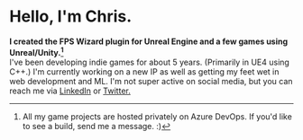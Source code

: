 # Hello, I'm Chris.
**I created the FPS Wizard plugin for Unreal Engine and a few games using Unreal/Unity.[^1]**
</br>I've been developing indie games for about 5 years. (Primarily in UE4 using C++.) I'm currently working on a new IP as well as getting my feet wet in web development and ML.
I'm not super active on social media, but you can reach me via [LinkedIn](https://www.linkedin.com/in/chris-simms-b288bab0/) or [Twitter.](https://twitter.com/cwsimms)

[^1]: All my game projects are hosted privately on Azure DevOps. If you'd like to see a build, send me a message. :)
